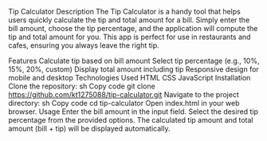 Tip Calculator
Description
The Tip Calculator is a handy tool that helps users quickly calculate the tip and total amount for a bill. Simply enter the bill amount, choose the tip percentage, and the application will compute the tip and total amount for you. This app is perfect for use in restaurants and cafes, ensuring you always leave the right tip.

Features
Calculate tip based on bill amount
Select tip percentage (e.g., 10%, 15%, 20%, custom)
Display total amount including tip
Responsive design for mobile and desktop
Technologies Used
HTML
CSS
JavaScript
Installation
Clone the repository:
sh
Copy code
git clone https://github.com/kt1275088/tip-calculator.git
Navigate to the project directory:
sh
Copy code
cd tip-calculator
Open index.html in your web browser.
Usage
Enter the bill amount in the input field.
Select the desired tip percentage from the provided options.
The calculated tip amount and total amount (bill + tip) will be displayed automatically.
